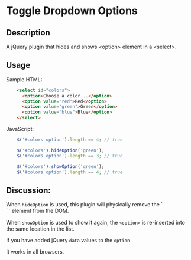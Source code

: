 # Toggle Dropdown Options

## Description

A jQuery plugin that hides and shows &lt;option> element in a &lt;select>.

## Usage

Sample HTML:

```HTML
    <select id="colors">
      <option>Choose a color...</option>
      <option value="red">Red</option>
      <option value="green">Green</option>
      <option value="blue">Blue</option>
    </select>
```

JavaScript:

```JavaScript
    $('#colors option').length == 4; // true

    $('#colors').hideOption('green');
    $('#colors option').length == 3; // true

    $('#colors').showOption('green');
    $('#colors option').length == 4; // true
```

## Discussion:

When `hideOption` is used, this plugin will physically remove the `<option>`` element from the DOM.

When `showOption` is used to show it again, the `<option>` is re-inserted into the same location in the list.

If you have added jQuery `data` values to the `option`

It works in all browsers.
    